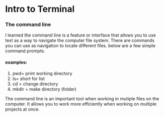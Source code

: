 # **Intro to Terminal**

### The command line

I learned the command line is a feature or interface that allows you to use text as a way to navigate the computer file system. There are commands you can use as navigation to locate different files. below are a few simple command prompts.

#### examples:

1. pwd= print working directory 
2. ls= short for list
3. cd = change directory 
4. mkdir = make directory (folder)

The command line is an important tool when working in mutiple files on the computer. It allows you to work more efficiently when working on multiple projects at once. 
